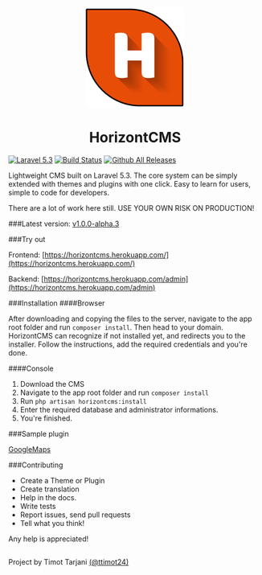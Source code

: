 <p align="center"><img src="https://github.com/ttimot24/HorizontCMS/blob/master/resources/logo.png" height="200"></p>

<h1 align="center">HorizontCMS</h1>

[![Laravel 5.3](https://img.shields.io/badge/Laravel-5.3-orange.svg)](http://laravel.com)
[![Build Status](https://travis-ci.org/ttimot24/HorizontCMS.svg?branch=master)](https://travis-ci.org/ttimot24/HorizontCMS)
[![Github All Releases](https://img.shields.io/github/downloads/ttimot24/horizontcms/total.svg)]()

Lightweight CMS built on Laravel 5.3. The core system can be simply extended with themes and plugins with one click. Easy to learn for users, simple to code for developers.

There are a lot of work here still. USE YOUR OWN RISK ON PRODUCTION!

###Latest version: [v1.0.0-alpha.3](https://github.com/ttimot24/HorizontCMS/releases/tag/v1.0.0-alpha.3)

###Try out

Frontend: [https://horizontcms.herokuapp.com/](https://horizontcms.herokuapp.com/)

Backend: [https://horizontcms.herokuapp.com/admin](https://horizontcms.herokuapp.com/admin)


###Installation
####Browser

After downloading and copying the files to the server, navigate to the app root folder and run ```composer install```. Then head to your domain. HorizontCMS can recognize if not installed yet, and redirects you to the installer. Follow the instructions, add the required credentials and you're done.

####Console 

  1. Download the CMS
  2. Navigate to the app root folder and run ```composer install```
  3. Run ```php artisan horizontcms:install```
  4. Enter the required database and administrator informations.
  5. You're finished.

###Sample plugin

  [GoogleMaps](https://github.com/ttimot24/hcms-gmaps-plugin)

###Contributing
  - Create a Theme or Plugin
  - Create translation
  - Help in the docs.
  - Write tests
  - Report issues, send pull requests
  - Tell what you think!
  
Any help is appreciated!

##

Project by Timot Tarjani [(@ttimot24)](https://github.com/ttimot24)
